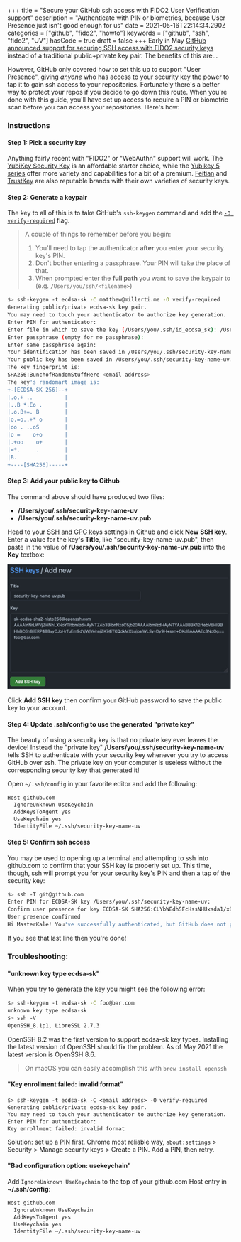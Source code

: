 +++
title = "Secure your GitHub ssh access with FIDO2 User Verification support"
description = "Authenticate with PIN or biometrics, because User Presence just isn't good enough for us"
date = 2021-05-16T22:14:34.290Z
categories = ["github", "fido2", "howto"]
keywords = ["github", "ssh", "fido2", "UV"]
hasCode = true
draft = false
+++
Early in May [GitHub announced support for securing SSH access with FIDO2 security keys](https://github.blog/2021-05-10-security-keys-supported-ssh-git-operations/) instead of a traditional public+private key pair. The benefits of this are...

However, GitHub only covered how to set this up to support "User Presence", giving *anyone* who has access to your security key the power to tap it to gain ssh access to your repositories. Fortunately there's a better way to protect your repos if you decide to go down this route. When you're done with this guide, you'll have set up access to require a PIN or biometric scan before you can access your repositories. Here's how:

### Instructions

#### Step 1: Pick a security key

Anything fairly recent with "FIDO2" or "WebAuthn" support will work. The [YubiKey Security Key](https://www.yubico.com/product/security-key-nfc-by-yubico/) is an affordable starter choice, while the [Yubikey 5 series](https://www.yubico.com/store/#yubikey-5-series) offer more variety and capabilities for a bit of a premium. [Feitian](https://www.ftsafe.com/Products/FIDO) and [TrustKey](https://www.trustkeysolutions.com/security-keys) are also reputable brands with their own varieties of security keys.

#### Step 2: Generate a keypair

The key to all of this is to take GitHub's `ssh-keygen` command and add the [`-O verify-required`](https://www.man7.org/linux/man-pages/man1/ssh-keygen.1.html) flag.

> A couple of things to remember before you begin:
> 1. You'll need to tap the authenticator **after** you enter your security key's PIN.
> 2. Don't bother entering a passphrase. Your PIN will take the place of that.
> 3. When prompted enter the **full path** you want to save the keypair to (e.g. `/Users/you/ssh/<filename>`)

```sh
$> ssh-keygen -t ecdsa-sk -C matthew@millerti.me -O verify-required
Generating public/private ecdsa-sk key pair.
You may need to touch your authenticator to authorize key generation.
Enter PIN for authenticator:
Enter file in which to save the key (/Users/you/.ssh/id_ecdsa_sk): /Users/you/.ssh/security-key-name-uv
Enter passphrase (empty for no passphrase):
Enter same passphrase again:
Your identification has been saved in /Users/you/.ssh/security-key-name-uv
Your public key has been saved in /Users/you/.ssh/security-key-name-uv.pub
The key fingerprint is:
SHA256:BunchofRandomStuffHere <email address>
The key's randomart image is:
+-[ECDSA-SK 256]--+
|.o.+ ..          |
|..B *.Eo .       |
|.o.B+=. B        |
|o.=o..+* o       |
|oo . ..oS        |
|o =    o+o       |
|.+oo    o+       |
|=*.     .        |
|B.               |
+----[SHA256]-----+
```

#### Step 3: Add your public key to Github

The command above should have produced two files:

- **/Users/you/.ssh/security-key-name-uv**
- **/Users/you/.ssh/security-key-name-uv.pub**

Head to your [SSH and GPG keys](https://github.com/settings/keys) settings in Github and click **New SSH key**. Enter a value for the key's **Title**, like "security-key-name-uv.pub", then paste in the value of **/Users/you/.ssh/security-key-name-uv.pub** into the **Key** textbox:

![screenshot of SSH keys / Add new screen with Title and Key populated](/static/images/add_key_to_github.jpg)

Click **Add SSH key** then confirm your GitHub password to save the public key to your account.

#### Step 4: Update .ssh/config to use the generated "private key"

The beauty of using a security key is that no private key ever leaves the device! Instead the "private key" **/Users/you/.ssh/security-key-name-uv** tells SSH to authenticate with your security key whenever you try to access GitHub over ssh. The private key on your computer is useless without the corresponding security key that generated it!

Open `~/.ssh/config` in your favorite editor and add the following:

```
Host github.com
  IgnoreUnknown UseKeychain
  AddKeysToAgent yes
  UseKeychain yes
  IdentityFile ~/.ssh/security-key-name-uv
```

#### Step 5: Confirm ssh access

You may be used to opening up a terminal and attempting to ssh into github.com to confirm that your SSH key is properly set up. This time, though, ssh will prompt you for your security key's PIN and then a tap of the security key:

```sh
$> ssh -T git@github.com
Enter PIN for ECDSA-SK key /Users/you/.ssh/security-key-name-uv:
Confirm user presence for key ECDSA-SK SHA256:CLYbWEdhSFcHssNHUxsda1/xDFW3KPqDM5dQT5oGplA
User presence confirmed
Hi MasterKale! You've successfully authenticated, but GitHub does not provide shell access.
```

If you see that last line then you're done!

### Troubleshooting:

#### "unknown key type ecdsa-sk"

When you try to generate the key you might see the following error:

```sh
$> ssh-keygen -t ecdsa-sk -C foo@bar.com
unknown key type ecdsa-sk
$> ssh -V
OpenSSH_8.1p1, LibreSSL 2.7.3
```

OpenSSH 8.2 was the first version to support ecdsa-sk key types. Installing the latest version of OpenSSH should fix the problem. As of May 2021 the latest version is OpenSSH 8.6.

> On macOS you can easily accomplish this with `brew install openssh`

#### "Key enrollment failed: invalid format"

```
$> ssh-keygen -t ecdsa-sk -C <email address> -O verify-required
Generating public/private ecdsa-sk key pair.
You may need to touch your authenticator to authorize key generation.
Enter PIN for authenticator:
Key enrollment failed: invalid format
```

Solution: set up a PIN first. Chrome most reliable way, `about:settings` > Security > Manage security keys > Create a PIN. Add a PIN, then retry.

#### "Bad configuration option: usekeychain"

Add `IgnoreUnknown UseKeychain` to the top of your github.com Host entry in **~/.ssh/config**:

```
Host github.com
  IgnoreUnknown UseKeychain
  AddKeysToAgent yes
  UseKeychain yes
  IdentityFile ~/.ssh/security-key-name-uv
```
